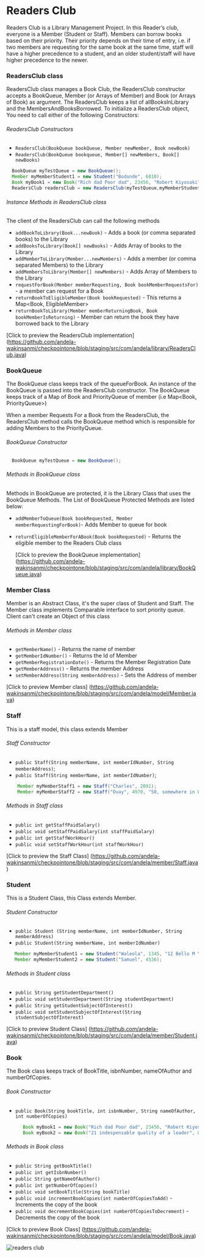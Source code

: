# Readers Club

Readers Club is a Library Management Project. In this Reader’s club, everyone is a Member (Student or Staff).
Members can borrow books based on their priority. Their priority depends on their time of entry, i.e. if
two members are requesting for the same book at the same time, staff will have a higher precedence to a student,
and an older student/staff will have higher precedence to the newer.

### ReadersClub class

ReadersClub class manages a Book Club, the ReadersClub constructor accepts a BookQueue, Member
(or Arrays of Member) and Book (or Arrays of Book) as argument. The ReadersClub keeps a list of allBooksInLibrary
and the MembersAndBooksBorrowed. To initialize a ReadersClub object, You need to call either
of the following Constructors:

###### ReadersClub Constructors

+ `ReadersClub(BookQueue bookQueue, Member newMember, Book newBook)`
+ `ReadersClub(BookQueue bookqueue, Member[] newMembers, Book[] newBooks)`

```java
  BookQueue myTestQueue = new BookQueue();
  Member myMemberStudent1 = new Student("Bodunde", 6810);
  Book myBook1 = new Book("Rich dad Poor dad", 23456, "Robert Kiyosaki", 2);
  ReadersClub readersClub = new ReadersClub(myTestQueue,myMemberStudent1,myBook1);
```

###### Instance Methods in ReadersClub class

The client of the ReadersClub can call the following methods

+ `addBookToLibrary(Book...newBook)` - Adds a book (or comma separated books) to the Library
+ `addBooksToLibrary(Book[] newBooks)` - Adds Array of books to the Library
+ `addMemberToLibrary(Member...newMembers)` - Adds a member (or comma separated Members) to the Library
+ `addMembersToLibrary(Member[] newMembers)` - Adds Array of Members to the Library
+ `requestForBook(Member memberRequesting, Book bookMemberRequestsFor)` - a member can request for a Book
+ `returnBookToEligibleMember(Book bookRequested)` - This returns a Map<Book, EligibleMember>
+ `returnBookToLibrary(Member memberReturningBook, Book bookMemberIsReturning)` - Member can return the book they have borrowed
back to the Library

[Click to preview the ReadersClub implementation] (https://github.com/andela-wakinsanmi/checkpointone/blob/staging/src/com/andela/library/ReadersClub.java)



### BookQueue

The BookQueue class keeps track of the queueForBook. An instance of the BookQueue is passed into the ReadersClub
constructor. The BookQueue keeps track of a Map of Book and PriorityQueue of member (i.e Map<Book, PriorityQueue<Member>>)

When a member Requests For a Book from the ReadersClub, the ReadersClub method calls the BookQueue method which is responsible for
adding Members to the PriorityQueue.

###### BookQueue Constructor


```java
  BookQueue myTestQueue = new BookQueue();
 ```

###### Methods in BookQueue class

Methods in BookQueue are protected, it is the Library Class that uses the BookQueue Methods. The List of BookQueue Protected
Methods are listed below:

+ `addMemberToQueue(Book bookRequested, Member memberRequestingForBook)`- Adds Member to queue for book
+ `returnEligibleMemberForABook(Book bookRequested)` - Returns the eligible member to the Readers Club class

  [Click to preview the BookQueue implementation]
  (https://github.com/andela-wakinsanmi/checkpointone/blob/staging/src/com/andela/library/BookQueue.java)


### Member Class

  Member  is an Abstract Class, it's the super class of Student and Staff. The Member class implements Comparable
  interface to sort priority queue. Client can't create an Object of this class

###### Methods in Member class

 + `getMemberName()` - Returns the name of member
 + `getMemberIdNumber()` - Returns the Id of Member
 + `getMemberRegistrationDate()` - Returns the Member Registration Date
 + `getMemberAddress()` - Returns the member Address
 + `setMemberAddress(String memberAddress)` - Sets the Address of member

[Click to preview Member class] (https://github.com/andela-wakinsanmi/checkpointone/blob/staging/src/com/andela/model/Member.java)


### Staff

  This is a staff model, this class extends Member

###### Staff Constructor

 +   `public Staff(String memberName, int memberIdNumber, String memberAddress)`;
 +   `public Staff(String memberName, int memberIdNumber)`;


```java
    Member myMemberStaff1 = new Staff("Charles", 2091);
    Member myMemberStaff2 = new Staff("Ovay", 4970, "50, somewhere in Gwarimpa");
```

###### Methods in Staff class

 + `public int getStaffPaidSalary()`
 + `public void setStaffPaidSalary(int staffPaidSalary)`
 + `public int getStaffWorkHour()`
 + `public void setStaffWorkHour(int staffWorkHour)`


[Click to preview the Staff Class] (https://github.com/andela-wakinsanmi/checkpointone/blob/staging/src/com/andela/member/Staff.java)



### Student

   This is a Student Class, this Class extends Member.

###### Student Constructor

 + `public Student (String memberName, int memberIdNumber, String memberAddress)`
 + `public Student(String memberName, int memberIdNumber)`

 ```java
    Member myMemberStudent1 = new Student("Waleola", 1345, "12 Bello M Yusuf, Jabi");
    Member myMemberStudent2 = new Student("Samuel", 4536);
 ```

###### Methods in Student class

 + `public String getStudentDepartment()`
 + `public void setStudentDepartment(String studentDepartment)`
 + `public String getStudentSubjectOfInterest()`
 + `public void setStudentSubjectOfInterest(String studentSubjectOfInterest)`


[Click to preview Student Class] (https://github.com/andela-wakinsanmi/checkpointone/blob/staging/src/com/andela/member/Student.java)


### Book
  The Book class keeps track of BookTitle, isbnNumber, nameOfAuthor and numberOfCopies.

###### Book Constructor

 + `public Book(String bookTitle, int isbnNumber, String nameOfAuthor, int numberOfCopies)`

```java
      Book myBook1 = new Book("Rich dad Poor dad", 23456, "Robert Kiyosaki", 2);
      Book myBook2 = new Book("21 indespensable quality of a leader", 87693, "John C Maxwell", 3);
```

###### Methods in Book class

 + `public String getBookTitle()`
 + `public int getIsbnNumber()`
 + `public String getNameOfAuthor()`
 + `public int getNumberOfCopies()`
 + `public void setBookTitle(String bookTitle)`
 + `public void incrementBookCopies(int numberOfCopiesToAdd)` - Increments the copy of the book
 + `public void decrementBookCopies(int numberOfCopiesToDecrement)` - Decrements the copy of the book


  [Click to preview Book Class] (https://github.com/andela-wakinsanmi/checkpointone/blob/staging/src/com/andela/model/Book.java)
  
  ![readers club](https://cloud.githubusercontent.com/assets/16117695/15603951/97cec5aa-23f5-11e6-822c-2d20e68420e7.png)

